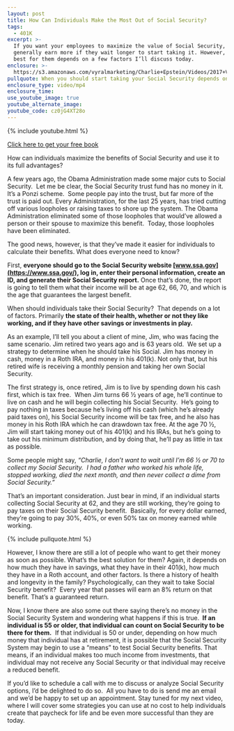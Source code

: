 ```yaml
---
layout: post
title: How Can Individuals Make the Most Out of Social Security?
tags:
  - 401K
excerpt: >-
  If you want your employees to maximize the value of Social Security, they can
  generally earn more if they wait longer to start taking it. However, what’s
  best for them depends on a few factors I’ll discuss today.
enclosure: >-
  https://s3.amazonaws.com/vyralmarketing/Charlie+Epstein/Videos/2017+Videos/How+Can+Your+Employees+Make+the+Most+Out+of+Social+Security%253F.mp4
pullquote: When you should start taking your Social Security depends on many factors.
enclosure_type: video/mp4
enclosure_time:
use_youtube_image: true
youtube_alternate_image:
youtube_code: cz0jG4XT28o
---
```


{% include youtube.html %}

[Click here to get your free book](https://www.saveamericasave.org/)

How can individuals maximize the benefits of Social Security and use it to its full advantages?

A few years ago, the Obama Administration made some major cuts to Social Security. &nbsp;Let me be clear, the Social Security trust fund has no money in it. It’s a Ponzi scheme. &nbsp;Some people pay into the trust, but far more of the trust is paid out. Every Administration, for the last 25 years, has tried cutting off various loopholes or raising taxes to shore up the system. The Obama Administration eliminated some of those loopholes that would’ve allowed a person or their spouse to maximize this benefit. &nbsp;Today, those loopholes have been eliminated.

The good news, however, is that they’ve made it easier for individuals to calculate their benefits. What does everyone need to know?

First,&nbsp;**everyone should go to the Social Security website&nbsp;[www.ssa.gov](https://www.ssa.gov/), log in, enter their personal information, create an ID, and generate their Social Security report.**&nbsp;Once that’s done, the report is going to tell them what their income will be at age 62, 66, 70, and which is the age that guarantees the largest benefit.

When should individuals take their Social Security? &nbsp;That depends on a lot of factors. Primarily&nbsp;**the state of their health, whether or not they like working, and if they have other savings or investments in play.**

As an example, I’ll tell you about a client of mine, Jim, who was facing the same scenario. Jim retired two years ago and is 63 years old. &nbsp;We set up a strategy to determine when he should take his Social. Jim has money in cash, money in a Roth IRA, and money in his 401(k). Not only that, but his retired wife is receiving a monthly pension and taking her own Social Security.

The first strategy is, once retired, Jim is to live by spending down his cash first, which is tax free. &nbsp;When Jim turns 66 ½ years of age, he’ll continue to live on cash and he will begin collecting his Social Security. &nbsp;He’s going to pay nothing in taxes because he’s living off his cash (which he’s already paid taxes on), his Social Security income will be tax free, and he also has money in his Roth IRA which he can drawdown tax free. At the age 70 ½, Jim will start taking money out of his 401(k) and his IRAs, but he’s going to take out his minimum distribution, and by doing that, he’ll pay as little in tax as possible.

Some people might say, *“Charlie, I don’t want to wait until I’m 66 ½ or 70 to collect my Social Security. &nbsp;I had a father who worked his whole life, stopped working, died the next month, and then never collect a dime from Social Security.”*

That’s an important consideration. Just bear in mind, if an individual starts collecting Social Security at 62, and they are still working, they’re going to pay taxes on their Social Security benefit. &nbsp;Basically, for every dollar earned, they’re going to pay 30%, 40%, or even 50% tax on money earned while working.

{% include pullquote.html %}

However, I know there are still a lot of people who want to get their money as soon as possible. What’s the best solution for them? Again, it depends on how much they have in savings, what they have in their 401(k), how much they have in a Roth account, and other factors. Is there a history of health and longevity in the family? Psychologically, can they wait to take Social Security benefit? &nbsp;Every year that passes will earn an 8% return on that benefit. That’s a guaranteed return.

Now, I know there are also some out there saying there’s no money in the Social Security System and wondering what happens if this is true. **&nbsp;If an individual is 55 or older, that individual can count on Social Security to be there for them.**&nbsp; If that individual is 50 or under, depending on how much money that individual has at retirement, it is possible that the Social Security System may begin to use a “means” to test Social Security benefits. That means, if an individual makes too much income from investments, that individual may not receive any Social Security or that individual may receive a reduced benefit.

If you’d like to schedule a call with me to discuss or analyze Social Security options, I’d be delighted to do so. &nbsp;All you have to do is send me an email and we’d be happy to set up an appointment. Stay tuned for my next video, where I will cover some strategies you can use at no cost to help individuals create that paycheck for life and be even more successful than they are today.